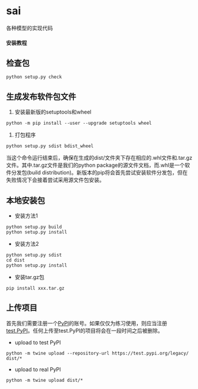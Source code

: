 # sai
各种模型的实现代码

#### 安装教程
## 检查包
```angular2
python setup.py check  
```

## 生成发布软件包文件 ##
1. 安装最新版的setuptools和wheel  
```angular2
python -m pip install --user --upgrade setuptools wheel
```
1. 打包程序
```angular2
python setup.py sdist bdist_wheel
```
当这个命令运行结束后，确保在生成的dist/文件夹下存在相应的.whl文件和.tar.gz文件。其中.tar.gz文件是我们的python package的源文件文档，而.whl是一个软件分发包(build distribution)。新版本的pip将会首先尝试安装软件分发包，但在失败情况下会接着尝试采用源文件包安装。

## 本地安装包
- 安装方法1
```angular2
python setup.py build   
python setup.py install 
```
 
- 安装方法2  
```angular2
python setup.py sdist  
cd dist  
python setup.py install
```
- 安装tar.gz包  
```angular2
pip install xxx.tar.gz  
```


## 上传项目 ##
首先我们需要注册一个[PyPI](https://pypi.org/)的账号。如果仅仅为练习使用，则应当注册[test.PyPI](https://test.pypi.org/)。任何上传至test.PyPI的项目将会在一段时间之后被删除。

- upload to test PyPI  
```angular2
python -m twine upload --repository-url https://test.pypi.org/legacy/ dist/*
```

- upload to real PyPI  
```angular2
python -m twine upload dist/*
```
